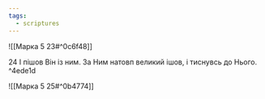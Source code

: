 ```yaml
---
tags:
  - scriptures
---
```


![[Марка 5 23#^0c6f48]]

24 І пішов Він із ним. За Ним натовп великий ішов, і тиснувсь до Нього. ^4ede1d

![[Марка 5 25#^0b4774]]